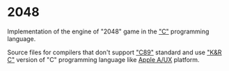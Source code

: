 2048
====

Implementation of the engine of "2048" game in the ["C"](https://en.wikipedia.org/wiki/C_(programming_language)) programming language.

Source files for compilers that don't support ["C89"](https://en.wikipedia.org/wiki/C_(programming_language)#ANSI_C_and_ISO_C) standard and use ["K&R C"](https://en.wikipedia.org/wiki/C_(programming_language)#K&R_C) version of "C" programming language like [Apple A/UX](https://en.wikipedia.org/wiki/A/UX) platform.
